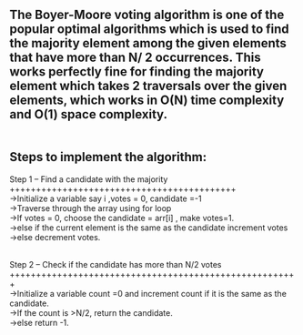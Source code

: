 The Boyer-Moore voting algorithm is one of the popular optimal algorithms which is used to find the majority element among the given elements that have more than N/ 2 occurrences. This works perfectly fine for finding the majority element which takes 2 traversals over the given elements, which works in O(N) time complexity and O(1) space complexity.
<br/>
<br/>
<br/>
Steps to implement the algorithm:
---------------------------------
Step 1 – Find a candidate with the majority
+++++++++++++++++++++++++++++++++++++++++++
<br/>   ->Initialize a variable say i ,votes = 0, candidate =-1 
<br/>   ->Traverse through the array using for loop
<br/>   ->If votes = 0, choose the candidate = arr[i] , make votes=1.
<br/>   ->else if the current element is the same as the candidate increment votes
<br/>   ->else decrement votes.
<br/>
<br/>

Step 2 – Check if the candidate has more than N/2 votes
+++++++++++++++++++++++++++++++++++++++++++++++++++++++
</br>   ->Initialize a variable count =0 and increment count if it is the same as the candidate.
<br/>   ->If the count is >N/2, return the candidate.
<br/>   ->else return -1.
